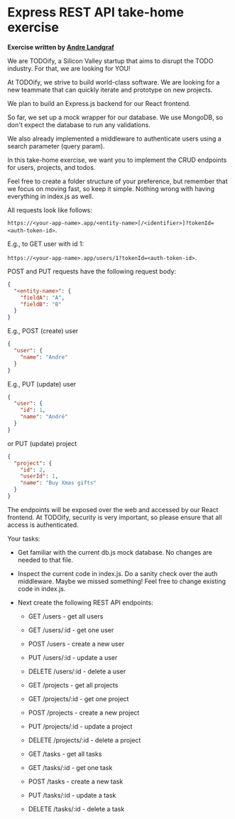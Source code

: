 # Express REST API take-home exercise

**Exercise written by [Andre Landgraf](https://andre-landgraf.dev/)**

We are TODOify, a Silicon Valley startup that aims to disrupt the TODO industry. For that, we are looking for YOU!

At TODOify, we strive to build world-class software. We are looking for a new teammate that can quickly iterate and prototype on new projects.

We plan to build an Express.js backend for our React frontend.

So far, we set up a mock wrapper for our database. We use MongoDB, so don't expect the database to run any validations.

We also already implemented a middleware to authenticate users using a search parameter (query param).

In this take-home exercise, we want you to implement the CRUD endpoints for users, projects, and todos.

Feel free to create a folder structure of your preference, but remember that we focus on moving fast, so keep it simple. Nothing wrong with having everything in index.js as well.

All requests look like follows:

`https://<your-app-name>.app/<entity-name>[/<identifier>]?tokenId=<auth-token-id>`.

E.g., to GET user with id 1:

`https://<your-app-name>.app/users/1?tokenId=<auth-token-id>`.

POST and PUT requests have the following request body:

```json
{
  "<entity-name>": {
    "fieldA": "A",
    "fieldB": "B"
  }
}
```

E.g., POST (create) user

```json
{
  "user": {
    "name": "Andre"
  }
}
```

E.g., PUT (update) user

```json
{
  "user": {
    "id": 1,
    "name": "André"
  }
}
```

or PUT (update) project

```json
{
  "project": {
    "id": 2,
    "userId": 1,
    "name": "Buy Xmas gifts"
  }
}
```

The endpoints will be exposed over the web and accessed by our React frontend. At TODOify, security is very important, so please ensure that all access is authenticated.

Your tasks:

- Get familiar with the current db.js mock database. No changes are needed to that file.
- Inspect the current code in index.js. Do a sanity check over the auth middleware. Maybe we missed something! Feel free to change existing code in index.js.
- Next create the following REST API endpoints:

  - GET /users - get all users
  - GET /users/:id - get one user
  - POST /users - create a new user
  - PUT /users/:id - update a user
  - DELETE /users/:id - delete a user

  - GET /projects - get all projects
  - GET /projects/:id - get one project
  - POST /projects - create a new project
  - PUT /projects/:id - update a project
  - DELETE /projects/:id - delete a project

  - GET /tasks - get all tasks
  - GET /tasks/:id - get one task
  - POST /tasks - create a new task
  - PUT /tasks/:id - update a task
  - DELETE /tasks/:id - delete a task
